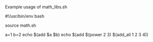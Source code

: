 Example usage of math_libs.sh


#!/usr/bin/env bash

source math.sh

a=1
b=2
echo $(add $a $b)
echo $(add $(power 2 3) $(add_all 1 2 3 4))
